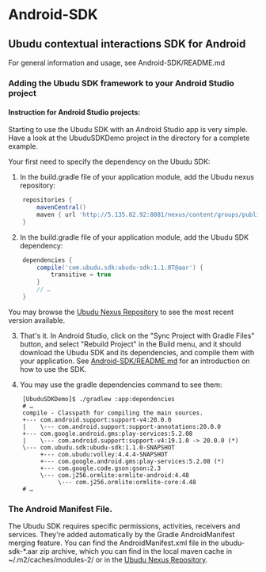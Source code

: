 <!-- -*- mode:markdown;coding:utf-8 -*- -->

# Android-SDK

## Ubudu contextual interactions SDK for Android

For general information and usage, see Android-SDK/README.md

### Adding the Ubudu SDK framework to your Android Studio project

#### Instruction for Android Studio projects:

Starting to use the Ubudu SDK with an Android Studio app is very simple.
Have a look at the UbuduSDKDemo project in the directory for a complete example.

Your first need to specify the dependency on the Ubudu SDK:

1. In the build.gradle file of your application module, add the Ubudu nexus repository:

```gradle
    repositories {
        mavenCentral()
        maven { url 'http://5.135.82.92:8081/nexus/content/groups/public/' }
    }
```

2. In the build.gradle file of your application module, add the Ubudu SDK dependency:

```gradle
    dependencies {
        compile('com.ubudu.sdk:ubudu-sdk:1.1.0T@aar') {
            transitive = true
        }
        // …
    }
```

  You may browse the
  [Ubudu Nexus Repository](http://5.135.82.92:8081/nexus/content/groups/public/com/ubudu/sdk/ubudu-sdk/)
  to see the most recent version available.
  
3. That's it.  In Android Studio, click on the "Sync Project with
   Gradle Files" button, and select "Rebuild Project"  in the Build
   menu, and it should download the Ubudu SDK and its dependencies,
   and compile them with your application. See
   [Android-SDK/README.md](/README.md) for an introduction on how to
   use the SDK.

4. You may use the gradle dependencies command to see them:

```shell
    [UbuduSDKDemo]$ ./gradlew :app:dependencies
    # …
    compile - Classpath for compiling the main sources.
    +--- com.android.support:support-v4:20.0.0
    |    \--- com.android.support:support-annotations:20.0.0
    +--- com.google.android.gms:play-services:5.2.08
    |    \--- com.android.support:support-v4:19.1.0 -> 20.0.0 (*)
    \--- com.ubudu.sdk:ubudu-sdk:1.1.0-SNAPSHOT
         +--- com.ubudu:volley:4.4.4-SNAPSHOT
         +--- com.google.android.gms:play-services:5.2.08 (*)
         +--- com.google.code.gson:gson:2.3
         \--- com.j256.ormlite:ormlite-android:4.48
              \--- com.j256.ormlite:ormlite-core:4.48
    # …
```

### The Android Manifest File.

The Ubudu SDK requires specific permissions, activities, receivers and
services.  They're added automatically by the Gradle AndroidManifest
merging feature.  You can find the AndroidManifest.xml file in the
ubudu-sdk-*.aar zip archive, which you can find in the local maven
cache in ~/.m2/caches/modules-2/ or in the
[Ubudu Nexus Repository](http://5.135.82.92:8081/nexus/content/groups/public/com/ubudu/sdk/ubudu-sdk/).

<!-- ======================================================== -->

